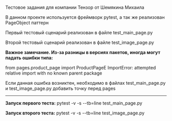 Тестовое задания для компании Тензор от Шемякина Михаила

В данном проекте используется фреймворк pytest, а так же реализован PageObject паттерн


Первый тестовый сценарий реализован в файле test_main_page.py

Второй тестовый сценарий реализован в файле test_image_page.py

**Важное замечание. Из-за разницы в версиях пакетов, иногда могут падать ошибки типа:**

from pages.product_page import ProductPageE   ImportError: attempted relative import with no known parent package

Если данная ошибка возниктен, необходимо в файлах test_main_page.py и test_image_page.py добавить точку перед pages

___

**Запуск первого теста:** pytest -v -s --tb=line test_main_page.py

**Запуск второго теста:** pytest -v -s --tb=line test_image_page.py




